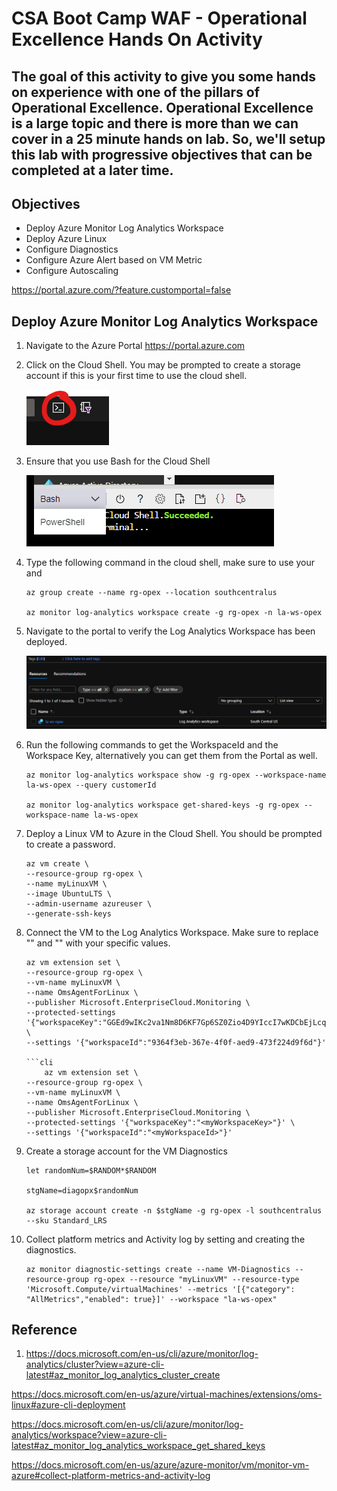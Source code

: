 # CSA Boot Camp WAF - Operational Excellence Hands On Activity

## The goal of this activity to give you some hands on experience with one of the pillars of Operational Excellence. Operational Excellence is a large topic and there is more than we can cover in a 25 minute hands on lab. So, we'll setup this lab with progressive objectives that can be completed at a later time.

## Objectives
* Deploy Azure Monitor Log Analytics Workspace
* Deploy Azure Linux
* Configure Diagnostics
* Configure Azure Alert based on VM Metric
* Configure Autoscaling

https://portal.azure.com/?feature.customportal=false

## Deploy Azure Monitor Log Analytics Workspace
1. Navigate to the Azure Portal https://portal.azure.com
1. Click on the Cloud Shell. You may be prompted to create a storage account if this is your first time to use the cloud shell.

    ![image](./media/1.png)

1. Ensure that you use Bash for the Cloud Shell

    ![image](./media/2.png)

1. Type the following command in the cloud shell, make sure to use your <resource group name> and <cluster name>

    ```cli
    az group create --name rg-opex --location southcentralus

    az monitor log-analytics workspace create -g rg-opex -n la-ws-opex
1. Navigate to the portal to verify the Log Analytics Workspace has been deployed.

    ![image](./media/3.png)
1. Run the following commands to get the WorkspaceId and the Workspace Key, alternatively you can get them from the Portal as well.
    ```cli
    az monitor log-analytics workspace show -g rg-opex --workspace-name la-ws-opex --query customerId

    az monitor log-analytics workspace get-shared-keys -g rg-opex --workspace-name la-ws-opex
1. Deploy a Linux VM to Azure in the Cloud Shell. You should be prompted to create a password.

    ```cli
    az vm create \
    --resource-group rg-opex \
    --name myLinuxVM \
    --image UbuntuLTS \
    --admin-username azureuser \
    --generate-ssh-keys
1. Connect the VM to the Log Analytics Workspace. Make sure to replace "<myWorkspaceKey>" and "<myWorkspaceId>" with your specific values.
    ```cli
    az vm extension set \
    --resource-group rg-opex \
    --vm-name myLinuxVM \
    --name OmsAgentForLinux \
    --publisher Microsoft.EnterpriseCloud.Monitoring \
    --protected-settings '{"workspaceKey":"GGEd9wIKc2va1Nm8D6KF7Gp6SZ0Zio4D9YIccI7wKDCbEjLcqvnYmkIgn/sVx9G9FXI4Tg+L2+pDuh0CK874Lg=="}' \
    --settings '{"workspaceId":"9364f3eb-367e-4f0f-aed9-473f224d9f6d"}'

    ```cli
        az vm extension set \
    --resource-group rg-opex \
    --vm-name myLinuxVM \
    --name OmsAgentForLinux \
    --publisher Microsoft.EnterpriseCloud.Monitoring \
    --protected-settings '{"workspaceKey":"<myWorkspaceKey>"}' \
    --settings '{"workspaceId":"<myWorkspaceId>"}'
1. Create a storage account for the VM Diagnostics
    ```cli
    let randomNum=$RANDOM*$RANDOM

    stgName=diagopx$randomNum

    az storage account create -n $stgName -g rg-opex -l southcentralus --sku Standard_LRS
1. Collect platform metrics and Activity log by setting and creating the diagnostics.
    ```cli
    az monitor diagnostic-settings create --name VM-Diagnostics --resource-group rg-opex --resource "myLinuxVM" --resource-type 'Microsoft.Compute/virtualMachines' --metrics '[{"category": "AllMetrics","enabled": true}]' --workspace "la-ws-opex"
## Reference
1. https://docs.microsoft.com/en-us/cli/azure/monitor/log-analytics/cluster?view=azure-cli-latest#az_monitor_log_analytics_cluster_create

https://docs.microsoft.com/en-us/azure/virtual-machines/extensions/oms-linux#azure-cli-deployment

https://docs.microsoft.com/en-us/cli/azure/monitor/log-analytics/workspace?view=azure-cli-latest#az_monitor_log_analytics_workspace_get_shared_keys

https://docs.microsoft.com/en-us/azure/azure-monitor/vm/monitor-vm-azure#collect-platform-metrics-and-activity-log